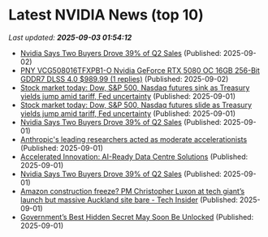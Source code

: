 # Latest NVIDIA News (top 10)
_Last updated: **2025-09-03 01:54:12**_

- [Nvidia Says Two Buyers Drove 39% of Q2 Sales](https://biztoc.com/x/58c3e32d1ea67aec) (Published: 2025-09-02)
- [PNY VCG508016TFXPB1-O Nvidia GeForce RTX 5080 OC 16GB 256-Bit GDDR7 DLSS 4.0 $989.99 (1 replies)](https://slickdeals.net/f/18573544-pny-vcg508016tfxpb1-o-nvidia-geforce-rtx-5080-oc-16gb-256-bit-gddr7-dlss-4-0-989-99) (Published: 2025-09-02)
- [Stock market today: Dow, S&P 500, Nasdaq futures sink as Treasury yields jump amid tariff, Fed uncertainty](https://finance.yahoo.com/news/live/stock-market-today-dow-sp-500-nasdaq-futures-sink-as-treasury-yields-jump-amid-tariff-fed-uncertainty-235520886.html) (Published: 2025-09-01)
- [Stock market today: Dow, S&P 500, Nasdaq futures slide as Treasury yields jump amid tariff, Fed uncertainty](https://finance.yahoo.com/news/live/stock-market-today-dow-sp-500-nasdaq-futures-slide-as-treasury-yields-jump-amid-tariff-fed-uncertainty-235520838.html) (Published: 2025-09-01)
- [Nvidia Says Two Buyers Drove 39% of Q2 Sales](https://biztoc.com/x/c11ba287d9d1a83e) (Published: 2025-09-01)
- [Anthropic's leading researchers acted as moderate accelerationists](https://www.lesswrong.com/posts/PBd7xPAh22y66rbme/anthropic-s-leading-researchers-acted-as-moderate) (Published: 2025-09-01)
- [Accelerated Innovation: AI-Ready Data Centre Solutions](https://www.itnews.com.au/feature/accelerated-innovation-ai-ready-data-centre-solutions-620013) (Published: 2025-09-01)
- [Nvidia Says Two Buyers Drove 39% of Q2 Sales](http://www.pymnts.com/news/artificial-intelligence/2025/nvidia-says-two-buyers-drove-39percent-q2-sales/) (Published: 2025-09-01)
- [Amazon construction freeze? PM Christopher Luxon at tech giant’s launch but massive Auckland site bare - Tech Insider](https://www.nzherald.co.nz/business/amazon-construction-freeze-pm-at-tech-giants-launch-but-massive-auckland-site-sits-bare-tech-insider/T4B6XZSAX5AOBGZVPVISXRFJ2I/) (Published: 2025-09-01)
- [Government’s Best Hidden Secret May Soon Be Unlocked](https://www.globenewswire.com/news-release/2025/09/01/3142288/0/en/Government-s-Best-Hidden-Secret-May-Soon-Be-Unlocked.html) (Published: 2025-09-01)

